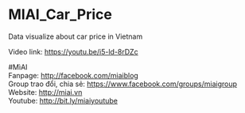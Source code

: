 # MIAI_Car_Price
Data visualize about car price in Vietnam

Video link: https://youtu.be/i5-ld-8rDZc

#MìAI <br>
Fanpage: http://facebook.com/miaiblog<br>
Group trao đổi, chia sẻ: https://www.facebook.com/groups/miaigroup<br>
Website: http://miai.vn<br>
Youtube: http://bit.ly/miaiyoutube<br>

